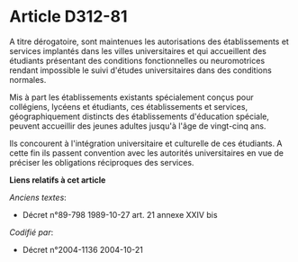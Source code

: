 # Article D312-81

A titre dérogatoire, sont maintenues les autorisations des établissements et services implantés dans les villes
universitaires et qui accueillent des étudiants présentant des conditions fonctionnelles ou neuromotrices rendant impossible
le suivi d'études universitaires dans des conditions normales.

Mis à part les établissements existants spécialement conçus pour collégiens, lycéens et étudiants, ces établissements et
services, géographiquement distincts des établissements d'éducation spéciale, peuvent accueillir des jeunes adultes jusqu'à
l'âge de vingt-cinq ans.

Ils concourent à l'intégration universitaire et culturelle de ces étudiants. A cette fin ils passent convention avec les
autorités universitaires en vue de préciser les obligations réciproques des services.

**Liens relatifs à cet article**

_Anciens textes_:

  - Décret n°89-798 1989-10-27 art. 21 annexe XXIV bis

_Codifié par_:

  - Décret n°2004-1136 2004-10-21

